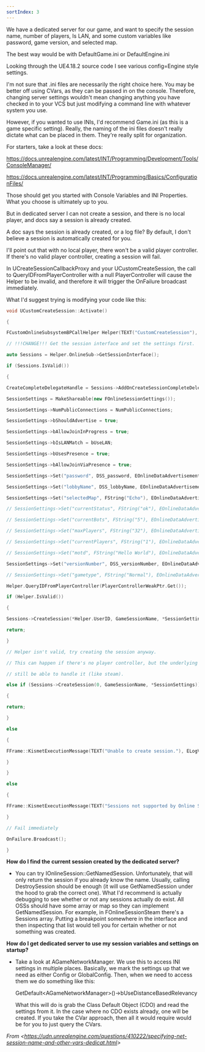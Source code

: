 ```yaml
---
sortIndex: 3
---
```


We have a dedicated server for our game, and want to specify the session name, number of players, Is LAN, and some custom variables like password, game version, and selected map.

The best way would be with DefaultGame.ini or DefaultEngine.ini

Looking through the UE4.18.2 source code I see various config=Engine style settings.

I'm not sure that .ini files are necessarily the right choice here. You may be better off using CVars, as they can be passed in on the console. Therefore, changing server settings wouldn't mean changing anything you have checked in to your VCS but just modifying a command line with whatever system you use.

However, if you wanted to use INIs, I'd recommend Game.ini (as this is a game specific setting). Really, the naming of the ini files doesn't really dictate what can be placed in them. They're really split for organization.

For starters, take a look at these docs:

<https://docs.unrealengine.com/latest/INT/Programming/Development/Tools/ConsoleManager/>

<https://docs.unrealengine.com/latest/INT/Programming/Basics/ConfigurationFiles/>

Those should get you started with Console Variables and INI Properties. What you choose is ultimately up to you.

But in dedicated server I can not create a session, and there is no local player, and docs say a session is already created.

A doc says the session is already created, or a log file? By default, I don't believe a session is automatically created for you.

I'll point out that with no local player, there won't be a valid player controller. If there's no valid player controller, creating a session will fail.

In UCreateSessionCallbackProxy and your UCustomCreateSession, the call to QueryIDFromPlayerController with a null PlayerController will cause the Helper to be invalid, and therefore it will trigger the OnFailure broadcast immediately.

What I'd suggest trying is modifying your code like this:

```cpp
void UCustomCreateSession::Activate()

{

FCustomOnlineSubsystemBPCallHelper Helper(TEXT("CustomCreateSession"), GEngine->GetWorldFromContextObject(WorldContextObject));

// !!!CHANGE!!! Get the session interface and set the settings first.

auto Sessions = Helper.OnlineSub->GetSessionInterface();

if (Sessions.IsValid())

{

CreateCompleteDelegateHandle = Sessions->AddOnCreateSessionCompleteDelegate_Handle(CreateCompleteDelegate);

SessionSettings = MakeShareable(new FOnlineSessionSettings());

SessionSettings->NumPublicConnections = NumPublicConnections;

SessionSettings->bShouldAdvertise = true;

SessionSettings->bAllowJoinInProgress = true;

SessionSettings->bIsLANMatch = bUseLAN;

SessionSettings->bUsesPresence = true;

SessionSettings->bAllowJoinViaPresence = true;

SessionSettings->Set("password", DSS_password, EOnlineDataAdvertisementType::ViaOnlineService);

SessionSettings->Set("lobbyName", DSS_lobbyName, EOnlineDataAdvertisementType::ViaOnlineService);

SessionSettings->Set("selectedMap", FString("Echo"), EOnlineDataAdvertisementType::ViaOnlineService);

// SessionSettings->Set("currentStatus", FString("ok"), EOnlineDataAdvertisementType::ViaOnlineService);

// SessionSettings->Set("currentBots", FString("5"), EOnlineDataAdvertisementType::ViaOnlineService);

// SessionSettings->Set("maxPlayers", FString("32"), EOnlineDataAdvertisementType::ViaOnlineService);

// SessionSettings->Set("currentPlayers", FString("1"), EOnlineDataAdvertisementType::ViaOnlineService);

// SessionSettings->Set("motd", FString("Hello World"), EOnlineDataAdvertisementType::ViaOnlineService);

SessionSettings->Set("versionNumber", DSS_versionNumber, EOnlineDataAdvertisementType::ViaOnlineService);

// SessionSettings->Set("gametype", FString("Normal"), EOnlineDataAdvertisementType::ViaOnlineService);

Helper.QueryIDFromPlayerController(PlayerControllerWeakPtr.Get());

if (Helper.IsValid())

{

Sessions->CreateSession(*Helper.UserID, GameSessionName, *SessionSettings);

return;

}

// Helper isn't valid, try creating the session anyway.

// This can happen if there's no player controller, but the underlying OSS may

// still be able to handle it (like steam).

else if (Sessions->CreateSession(0, GameSessionName, *SessionSettings))

{

return;

}

else

{

FFrame::KismetExecutionMessage(TEXT("Unable to create session."), ELogVerbosity::Warning);

}

}

else

{

FFrame::KismetExecutionMessage(TEXT("Sessions not supported by Online Subsystem"), ELogVerbosity::Warning);

}

// Fail immediately

OnFailure.Broadcast();

}
```

**How do I find the current session created by the dedicated server?**

- You can try IOnlineSession::GetNamedSession. Unfortunately, that will only return the session if you already know the name. Usually, calling DestroySession should be enough (it will use GetNamedSession under the hood to grab the correct one). 
What I'd recommend is actually debugging to see whether or not any sessions actually do exist. All OSSs should have some array or map so they can implement GetNamedSession. For example, in FOnlineSessionSteam there's a Sessions array. Putting a breakpoint somewhere in the interface and then inspecting that list would tell you for certain whether or not something was created.



**How do I get dedicated server to use my session variables and settings on startup?**

- Take a look at AGameNetworkManager. We use this to access INI settings in multiple places. Basically, we mark the settings up that we need as either Config or GlobalConfig. Then, when we need to access them we do something like this: 

  GetDefault&lt;AGameNetworkManager>()->bUseDistanceBasedRelevancy

  What this will do is grab the Class Default Object (CDO) and read the settings from it. In the case where no CDO exists already, one will be created.
  If you take the CVar approach, then all it would require would be for you to just query the CVars.

*From &lt;<https://udn.unrealengine.com/questions/410222/specifying-net-session-name-and-other-vars-dedicat.html>>*
